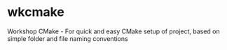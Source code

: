 wkcmake
=======

Workshop CMake - For quick and easy CMake setup of project, based on simple folder and file naming conventions
